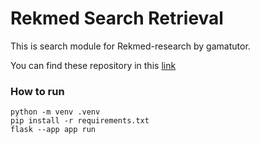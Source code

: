 # Rekmed Search Retrieval

This is search module for Rekmed-research by gamatutor.

You can find these repository in this [link](https://github.com/Rifqi2000/rekmed-research)

### How to run
```
python -m venv .venv
pip install -r requirements.txt
flask --app app run  
```
